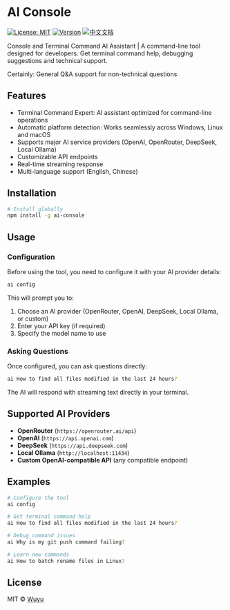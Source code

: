 # AI Console

[![License: MIT](https://img.shields.io/badge/License-MIT-yellow.svg)](https://opensource.org/licenses/MIT)
[![Version](https://img.shields.io/badge/version-2.0.0-blue.svg)](https://github.com/wuyuxx/ai-console)
[![中文文档](https://img.shields.io/badge/文档-中文-blue)](README_zh.md)

Console and Terminal Command AI Assistant | A command-line tool designed for developers. Get terminal command help, debugging suggestions and technical support.

Certainly: General Q&A support for non-technical questions

## Features

- Terminal Command Expert: AI assistant optimized for command-line operations
- Automatic platform detection: Works seamlessly across Windows, Linux and macOS
- Supports major AI service providers (OpenAI, OpenRouter, DeepSeek, Local Ollama)
- Customizable API endpoints
- Real-time streaming response
- Multi-language support (English, Chinese)

## Installation

```bash
# Install globally
npm install -g ai-console
```

## Usage

### Configuration

Before using the tool, you need to configure it with your AI provider details:

```bash
ai config
```

This will prompt you to:
1. Choose an AI provider (OpenRouter, OpenAI, DeepSeek, Local Ollama, or custom)
2. Enter your API key (if required)
3. Specify the model name to use

### Asking Questions

Once configured, you can ask questions directly:

```bash
ai How to find all files modified in the last 24 hours?
```

The AI will respond with streaming text directly in your terminal.

## Supported AI Providers

- **OpenRouter** (`https://openrouter.ai/api`)
- **OpenAI** (`https://api.openai.com`)
- **DeepSeek** (`https://api.deepseek.com`)
- **Local Ollama** (`http://localhost:11434`)
- **Custom OpenAI-compatible API** (any compatible endpoint)

## Examples

```bash
# Configure the tool
ai config

# Get terminal command help
ai How to find all files modified in the last 24 hours?

# Debug command issues
ai Why is my git push command failing?

# Learn new commands
ai How to batch rename files in Linux?
```

## License

MIT © [Wuyu](https://github.com/wuyuxx)